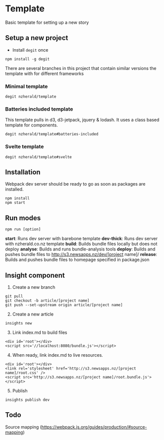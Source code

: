 # Template
Basic template for setting up a new story

## Setup a new project

- Install `degit` once

```
npm install -g degit
```

There are several branches in this project that contain similar versions the
template with for different frameworks

### Minimal template

`degit nzherald/template`

### Batteries included template

This template pulls in d3, d3-jetpack, jquery & lodash. It uses a class
based template for components.

`degit nzherald/template#batteries-included`

### Svelte template

`degit nzherald/template#svelte`


## Installation
Webpack dev server should be ready to go as soon as packages are installed.
```
npm install
npm start
```


## Run modes
```
npm run [option]
```
**start**: Runs dev server with barebone template
**dev-thick**: Runs dev server with nzherald.co.nz template
**build**: Builds bundle files locally but does not deploy
**analyse**: Builds and runs bundle-analysis tools
**deploy**: Builds and pushes bundle files to http://s3.newsapps.nz/dev/[project name]/
**release**: Builds and pushes bundle files to homepage specified in package.json


## Insight component
1. Create a new branch
```
git pull
git checkout -b article/[project name]
git push --set-upstream origin article/[project name]
```

2. Create a new article
```
insights new
```

3. Link index.md to build files
```
<div id='root'></div>
<script src='//localhost:8080/bundle.js'></script>
```

4. When ready, link index.md to live resources.
```
<div id='root'></div>
<link rel='stylesheet' href='http://s3.newsapps.nz/[project name]/root.css' />
<script src='http://s3.newsapps.nz/[project name]/root.bundle.js'></script>
```

5. Publish
```
insights publish dev
```


## Todo
Source mapping (https://webpack.js.org/guides/production/#source-mapping)
